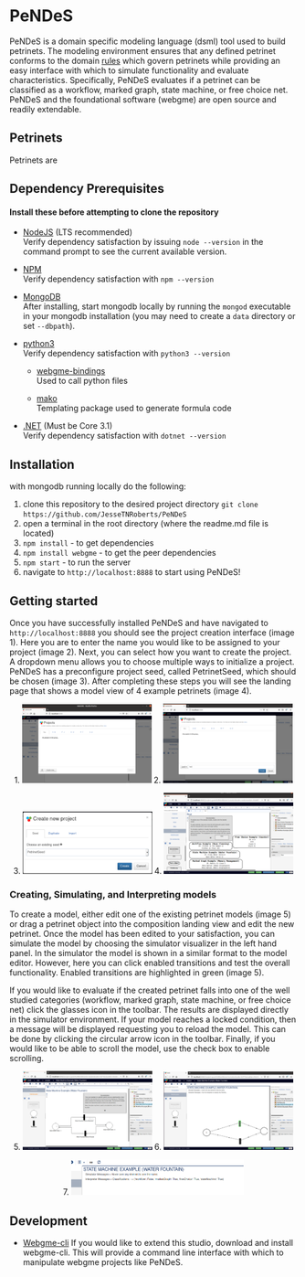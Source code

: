 # PeNDeS

PeNDeS is a domain specific modeling language (dsml) tool used to build petrinets. The modeling environment ensures that any defined petrinet conforms to the domain [rules](https://en.wikipedia.org/wiki/Petri_net) which govern petrinets while providing an easy interface with which to simulate functionality and evaluate characteristics. Specifically, PeNDeS evaluates if a petrinet can be classified as a workflow, marked graph, state machine, or free choice net. PeNDeS and the foundational software (webgme) are open source and readily extendable.

## Petrinets

Petrinets are 

## Dependency Prerequisites  
#### Install these before attempting to clone the repository

- [NodeJS](https://nodejs.org/en/download/package-manager/) (LTS recommended)  
Verify dependency satisfaction by issuing `node --version` in the command prompt to see the current available version.

- [NPM](https://www.npmjs.com/get-npm)  
Verify dependency satisfaction with `npm --version`

- [MongoDB](https://docs.mongodb.com/manual/installation/)  
After installing, start mongodb locally by running the `mongod` executable in your mongodb installation (you may need to create a `data` directory or set `--dbpath`).

- [python3](https://docs.python-guide.org)  
Verify dependency satisfaction with `python3 --version`

  * [webgme-bindings](https://pypi.org/project/webgme-bindings/)  
  Used to call python files

  * [mako](https://pypi.org/project/Mako/)  
  Templating package used to generate formula code

- [.NET](https://dotnet.microsoft.com/download) (Must be Core 3.1)  
Verify dependency satisfaction with `dotnet --version`

## Installation
with mongodb running locally do the following:
1. clone this repository to the desired project directory `git clone https://github.com/JesseTNRoberts/PeNDeS`
2. open a terminal in the root directory (where the readme.md file is located)
3. `npm install` - to get dependencies
4. `npm install webgme` - to get the peer dependencies
5. `npm start` - to run the server
6. navigate to `http://localhost:8888` to start using PeNDeS!

## Getting started 

Once you have successfully installed PeNDeS and have navigated to `http://localhost:8888` you should see the project creation interface (image 1). Here you are to enter the name you would like to be assigned to your project (image 2). Next, you can select how you want to create the project. A dropdown menu allows you to choose multiple ways to initialize a project. PeNDeS has a preconfigure project seed, called PetrinetSeed, which should be chosen (image 3). After completing these steps you will see the landing page that shows a model view of 4 example petrinets (image 4).  

<p align="center">
  1. <img src="/images/project%20creation.png" width="45%">
  2. <img src="/images/project%20naming.png" width="45%">
</p>

<p align="center">
  3. <img src="/images/seed.png" width="45%">
  4. <img src="/images/landing.png" width="45%">
</p>

### Creating, Simulating, and Interpreting models

To create a model, either edit one of the existing petrinet models (image 5) or drag a petrinet object into the composition landing view and edit the new petrinet. Once the model has been edited to your satisfaction, you can simulate the model by choosing the simulator visualizer in the left hand panel. In the simulator the model is shown in a similar format to the model editor. However, here you can click enabled transitions and test the overall functionality. Enabled transitions are highlighted in green (image 5). 

If you would like to evaluate if the created petrinet falls into one of the well studied categories (workflow, marked graph, state machine, or free choice net) click the glasses icon in the toolbar. The results are displayed directly in the simulator environment. If your model reaches a locked condition, then a message will be displayed requesting you to reload the model. This can be done by clicking the circular arrow icon in the toolbar. Finally, if you would like to be able to scroll the model, use the check box to enable scrolling.

<p align="center">
  5. <img src="/images/model.png" width="45%">
  6. <img src="/images/simulator.png" width="45%">
</p>

<p align="center">
  7. <img src="/images/interpreter.png" width="60%">
</p>

## Development

- [Webgme-cli](https://github.com/webgme/webgme-cli)
If you would like to extend this studio, download and install webgme-cli. This will provide a command line interface with which to manipulate webgme projects like PeNDeS.


